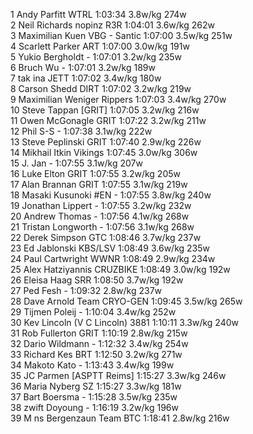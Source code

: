   1  Andy Parfitt  WTRL   1:03:34      3.8w/kg        274w        
  2  Neil Richards  nopinz R3R   1:04:01      3.6w/kg        262w        
  3  Maximilian Kuen  VBG - Santic   1:07:00      3.5w/kg        251w        
  4  Scarlett Parker  ART   1:07:00      3.0w/kg        191w        
  5  Yukio Bergholdt  -  1:07:01      3.2w/kg        235w        
  6  Bruch Wu  -  1:07:01      3.2w/kg        189w        
  7  tak ina  JETT   1:07:02      3.4w/kg        180w        
  8  Carson Shedd  DIRT   1:07:02      3.2w/kg        219w        
  9  Maximilian Weniger  Rippers   1:07:03      3.4w/kg        270w        
 10  Steve Tappan  [GRIT]  1:07:05      3.2w/kg        216w        
 11  Owen McGonagle  GRIT   1:07:22      3.2w/kg        211w        
 12  Phil S-S  -  1:07:38      3.1w/kg        222w        
 13  Steve Peplinski  GRIT   1:07:40      2.9w/kg        226w        
 14  Mikhail Itkin  Vikings   1:07:45      3.0w/kg        306w        
 15  J. Jan  -  1:07:55      3.1w/kg        207w        
 16  Luke Elton  GRIT   1:07:55      3.2w/kg        205w        
 17  Alan Brannan  GRIT   1:07:55      3.1w/kg        219w        
 18  Masaki Kusunoki #EN  -  1:07:55      3.8w/kg        240w        
 19  Jonathan Lippert  -  1:07:55      3.2w/kg        232w        
 20  Andrew Thomas  -  1:07:56      4.1w/kg        268w        
 21  Tristan Longworth  -  1:07:56      3.1w/kg        268w        
 22  Derek Simpson  GTC   1:08:46      3.7w/kg        237w        
 23  Ed Jablonski  KBS/LSV   1:08:49      3.6w/kg        235w        
 24  Paul Cartwright  WWNR   1:08:49      2.9w/kg        234w        
 25  Alex Hatziyannis  CRUZBIKE   1:08:49      3.0w/kg        192w        
 26  Eleisa Haag  SRR   1:08:50      3.7w/kg        192w        
 27  Ped Fesh  -  1:09:32      2.8w/kg        237w        
 28  Dave Arnold  Team CRYO-GEN   1:09:45      3.5w/kg        265w        
 29  Tijmen Poleij  -  1:10:04      3.4w/kg        252w        
 30  Kev Lincoln  (V C Lincoln) 3881    1:10:11      3.3w/kg        240w        
 31  Rob Fullerton  GRIT   1:10:19      2.8w/kg        215w        
 32  Dario Wildmann  -  1:12:32      3.4w/kg        254w        
 33  Richard Kes  BRT   1:12:50      3.2w/kg        271w        
 34  Makoto Kato  -  1:13:43      3.4w/kg        199w        
 35  JC Parmen  [ASPTT Reims]    1:15:27      3.3w/kg        246w        
 36  Maria Nyberg  SZ   1:15:27      3.3w/kg        181w        
 37  Bart Boersma  -  1:15:28      3.5w/kg        235w        
 38  zwift Doyoung  -  1:16:19      3.2w/kg        196w        
 39  M  ns Bergenzaun  Team BTC   1:18:41      2.8w/kg        216w        
